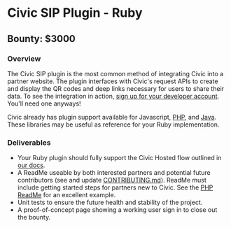 # Civic SIP Plugin - Ruby

## Bounty: $3000

### Overview
The Civic SIP plugin is the most common method of integrating Civic into a partner website. The plugin interfaces with Civic's request APIs to create and display the QR codes and deep links necessary for users to share their data. To see the integration in action, [sign up for your developer account](https://integrate.civic.com/login). You'll need one anyways!

Civic already has plugin support available for Javascript, [PHP](https://github.com/civicteam/civic-cdp-template), and [Java](https://github.com/civic-community/civic-sip-api-java). These libraries may be useful as reference for your Ruby implementation.

### Deliverables
* Your Ruby plugin should fully support the Civic Hosted flow outlined in [our docs](https://docs.civic.com/#CivicHostedoption).
* A ReadMe useable by both interested partners and potential future contributors (see and update [CONTRIBUTING.md](CONTRIBUTING.md)). ReadMe must include getting started steps for partners new to Civic. See the [PHP ReadMe](https://github.com/blockvis/civic-sip-php/blob/master/README.md) for an excellent example.
* Unit tests to ensure the future health and stability of the project.
* A proof-of-concept page showing a working user sign in to close out the bounty. 
